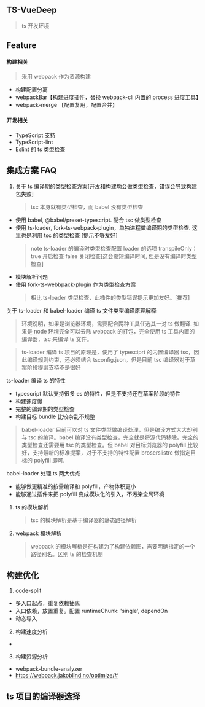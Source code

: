 ## TS-VueDeep

> ts 开发环境

## Feature

#### 构建相关

> 采用 webpack 作为资源构建

- 构建配置分离
- webpackBar【构建进度插件，替换 webpack-cli 内置的 process 进度工具】
- webpack-merge 【配置复用，配置合并】

#### 开发相关

- TypeScript 支持
- TypeScript-lint
- Eslint 的 ts 类型检查

## 集成方案 FAQ

1. 关于 ts 编译期的类型检查方案[开发和构建均会做类型检查，错误会导致构建包失败]
   > tsc 本身就有类型检查，而 babel 没有类型检查

- 使用 babel, @babel/preset-typescript. 配合 tsc 做类型检查
- 使用 ts-loader, fork-ts-webpack-plugin，单独进程做编译期的类型检查. 这里也是利用 tsc 的类型检查 [提示不够友好]
  > note ts-loader 的编译时类型检查配置 loader 的选项 transpileOnly： true 开启检查 false 关闭检查[这会缩短编译时间, 但是没有编译时类型检查]
- 模块解析问题
- 使用 fork-ts-webbpack-plugin 作为类型检查方案
  > 相比 ts-loader 类型检查，此插件的类型错误提示更加友好。[推荐]

关于 ts-loader 和 babel-loader 编译 ts 文件类型编译原理解释

> 环境说明，如果是浏览器环境，需要配合两种工具任选其一对 ts 做翻译. 如果是 node 环境完全可以去除 webpack 的打包，完全使用 ts 工具内置的编译器，tsc 来编译 ts 文件。

> ts-loader 编译 ts 项目的原理是，使用了 typesciprt 的内置编译器 tsc，因此编译规则约束，还必须结合 tsconfig.json。但是目前 tsc 编译器对于草案阶段提案支持不是很好

ts-loader 编译 ts 的特性

- typescript 默认支持很多 es 的特性，但是不支持还在草案阶段的特性
- 构建速度慢
- 完整的编译期的类型检查
- 构建目标 bundle 比较杂乱不规整

> babel-loader 目前可以对 ts 文件类型做编译处理，但是编译方式大大却别与 tsc 的编译。babel 编译没有类型检查，完全就是将源代码移除。完全的类型检查还需要用 tsc 的类型检查。但 babel 对目标浏览器的 polyfill 比较好，支持最新的标准提案，对于不支持的特性配置 broserslistrc 做指定目标的 polyfill 即可.

babel-loader 处理 ts 两大优点

- 能够做更精准的按需编译和 polyfill，产物体积更小
- 能够通过插件来把 polyfill 变成模块化的引入，不污染全局环境

1. ts 的模块解析

   > tsc 的模块解析是基于编译器的静态路径解析

2. webpack 模块解析
   > webpack 的模块解析是在构建为了构建依赖图，需要明确指定的一个路径别名。区别 ts 的检查机制

## 构建优化

1. code-split

- 多入口起点，重复依赖抽离
- 入口依赖，放置重复。配置 runtimeChunk: 'single', dependOn
- 动态导入

2. 构建速度分析

-

3. 构建资源分析

- webpack-bundle-analyzer
- https://webpack.jakoblind.no/optimize/#

## ts 项目的编译器选择
